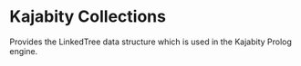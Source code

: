 Kajabity Collections
====================

Provides the LinkedTree data structure which is used in the Kajabity Prolog engine.
